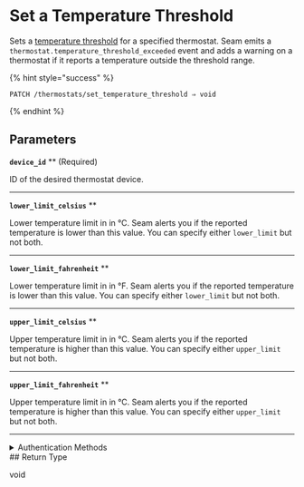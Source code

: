 # Set a Temperature Threshold

Sets a [temperature threshold](../../capability-guides/thermostats/setting-and-monitoring-temperature-thresholds.md) for a specified thermostat. Seam emits a `thermostat.temperature_threshold_exceeded` event and adds a warning on a thermostat if it reports a temperature outside the threshold range.

{% hint style="success" %}
```
PATCH /thermostats/set_temperature_threshold ⇒ void
```
{% endhint %}

## Parameters

**`device_id`** **
 (Required)

ID of the desired thermostat device.

---

**`lower_limit_celsius`** **


Lower temperature limit in in °C. Seam alerts you if the reported temperature is lower than this value. You can specify either `lower_limit` but not both.

---

**`lower_limit_fahrenheit`** **


Lower temperature limit in in °F. Seam alerts you if the reported temperature is lower than this value. You can specify either `lower_limit` but not both.

---

**`upper_limit_celsius`** **


Upper temperature limit in in °C. Seam alerts you if the reported temperature is higher than this value. You can specify either `upper_limit` but not both.

---

**`upper_limit_fahrenheit`** **


Upper temperature limit in in °C. Seam alerts you if the reported temperature is higher than this value. You can specify either `upper_limit` but not both.

---


<details>

<summary>Authentication Methods</summary>

- API key
- Personal access token
  <br>Must also include the `seam-workspace` header in the request.
</details>
## Return Type

void
